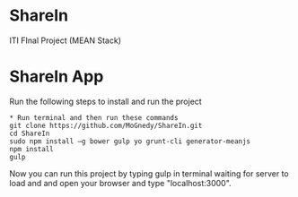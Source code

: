 # ShareIn
ITI FInal Project (MEAN Stack)

# ShareIn App

Run the following steps to install and run the project
	
	* Run terminal and then run these commands
	git clone https://github.com/MoGnedy/ShareIn.git
	cd ShareIn
	sudo npm install –g bower gulp yo grunt-cli generator-meanjs
	npm install
	gulp

Now you can run this project by typing gulp in terminal waiting for server to load and and open your browser and type "localhost:3000".


